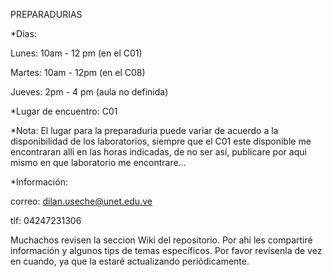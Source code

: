PREPARADURIAS

*Dias:

Lunes: 10am - 12 pm (en el C01) 

Martes: 10am - 12pm (en el C08)

Jueves: 2pm - 4 pm (aula no definida)

*Lugar de encuentro: C01

*Nota: El lugar para la preparaduria puede variar de acuerdo a la disponibilidad de los laboratorios, siempre que el C01 este disponible me encontraran alli en las horas indicadas, de no ser así, publicare por aqui mismo en que laboratorio me encontrare... 

*Información:

correo: dilan.useche@unet.edu.ve

tlf: 04247231306


Muchachos revisen la seccion Wiki del repositorio. Por ahí les compartiré información y algunos tips de temas específicos. Por favor revísenla de vez en cuando, ya que la estaré actualizando periódicamente.
